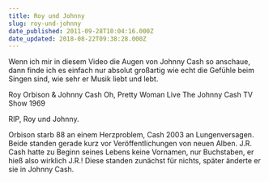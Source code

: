 ```yaml
---
title: Roy und Johnny
slug: roy-und-johnny
date_published: 2011-09-28T10:04:16.000Z
date_updated: 2018-08-22T09:38:28.000Z
---
```


Wenn ich mir in diesem Video die Augen von Johnny Cash so anschaue, dann finde ich es einfach nur absolut großartig wie echt die Gefühle beim Singen sind, wie sehr er Musik liebt und lebt. 

Roy Orbison & Johnny Cash Oh, Pretty Woman Live The Johnny Cash TV Show 1969

RIP, Roy und Johnny.

Orbison starb 88 an einem Herzproblem, Cash 2003 an Lungenversagen. Beide standen gerade kurz vor Veröffentlichungen von neuen Alben. J.R. Cash hatte zu Beginn seines Lebens keine Vornamen, nur Buchstaben, er hieß also wirklich J.R.! Diese standen zunächst für nichts, später änderte er sie in Johnny Cash.
